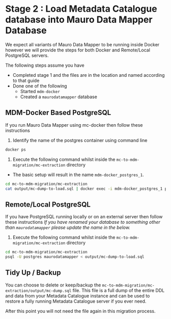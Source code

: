 # Stage 2 : Load Metadata Catalogue database into Mauro Data Mapper Database

We expect all variants of Mauro Data Mapper to be running inside Docker however we will provide the steps for both Docker and Remote/Local PostgreSQL
servers.

The following steps assume you have
* Completed stage 1 and the files are in the location and named according to that guide
* Done one of the following
  * Started `mdm-docker`
  * Created a `maurodatamapper` database

## MDM-Docker Based PostgreSQL

If you run Mauro Data Mapper using mc-docker then follow these instructions

1. Identify the name of the postgres container using command line
```bash
docker ps
```
1. Execute the following command whilst inside the `mc-to-mdm-migration/mc-extraction` directory
* The basic setup will result in the name `mdm-docker_postgres_1`.
```bash
cd mc-to-mdm-migration/mc-extraction
cat output/mc-dump-to-load.sql | docker exec -i mdm-docker_postgres_1 psql -U postgres maurodatamapper
```

## Remote/Local PostgreSQL

If you have PostgreSQL running locally or on an external server then follow these instructions
*If you have renamed your database to something other than `maurodatamapper` please update the name in the below.*

1. Execute the following command whilst inside the `mc-to-mdm-migration/mc-extraction` directory
```bash
cd mc-to-mdm-migration/mc-extraction
psql -U postgres maurodatamapper < output/mc-dump-to-load.sql
```

## Tidy Up / Backup

You can choose to delete or keep/backup the `mc-to-mdm-migration/mc-extraction/output/mc-dump.sql` file.
This file is a full dump of the entire DDL and data from your Metadata Catalogue instance and can be used to restore a fully running
Metadata Catalogue server if you ever need.

After this point you will not need the file again in this migration process.
